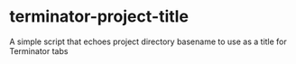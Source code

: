 # terminator-project-title
A simple script that echoes project directory basename to use as a title for Terminator tabs
